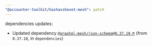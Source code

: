 ```yaml
---
"@accounter-toolkit/hashavshevet-mesh": patch
---
```

dependencies updates:
  - Updated dependency [`@graphql-mesh/json-schema@0.37.19` ↗︎](https://www.npmjs.com/package/@graphql-mesh/json-schema/v/0.37.19) (from `0.37.18`, in `dependencies`)
